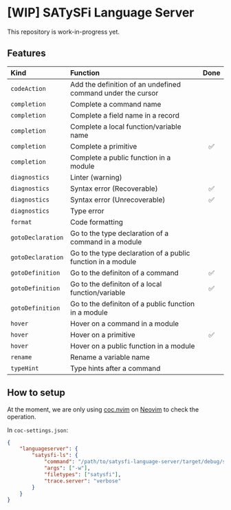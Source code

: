 # [WIP] SATySFi Language Server

This repository is work-in-progress yet.

## Features

|Kind             |Function                                                   |Done|
|:----------------|:----------------------------------------------------------|:--:|
|`codeAction`     |Add the definition of an undefined command under the cursor|    |
|`completion`     |Complete a command name                                    |    |
|`completion`     |Complete a field name in a record                          |    |
|`completion`     |Complete a local function/variable name                    |    |
|`completion`     |Complete a primitive                                       |✅  |
|`completion`     |Complete a public function in a module                     |    |
|`diagnostics`    |Linter (warning)                                           |    |
|`diagnostics`    |Syntax error (Recoverable)                                 |✅  |
|`diagnostics`    |Syntax error (Unrecoverable)                               |✅  |
|`diagnostics`    |Type error                                                 |    |
|`format`         |Code formatting                                            |    |
|`gotoDeclaration`|Go to the type declaration of a command in a module        |    |
|`gotoDeclaration`|Go to the type declaration of a public function in a module|    |
|`gotoDefinition` |Go to the definiton of a command                           |✅  |
|`gotoDefinition` |Go to the definiton of a local function/variable           |✅  |
|`gotoDefinition` |Go to the definiton of a public function in a module       |    |
|`hover`          |Hover on a command in a module                             |    |
|`hover`          |Hover on a primitive                                       |✅  |
|`hover`          |Hover on a public function in a module                     |    |
|`rename`         |Rename a variable name                                     |    |
|`typeHint`       |Type hints after a command                                 |    |

## How to setup

At the moment, we are only using
[coc.nvim](https://github.com/neoclide/coc.nvim) on [Neovim](https://github.com/neovim/neovim)
to check the operation.

In `coc-settings.json`:

```json
{
    "languageserver": {
        "satysfi-ls": {
            "command": "/path/to/satysfi-language-server/target/debug/satysfi-language-server",
            "args": ["-w"],
            "filetypes": ["satysfi"],
            "trace.server": "verbose"
        }
    }
}
```
